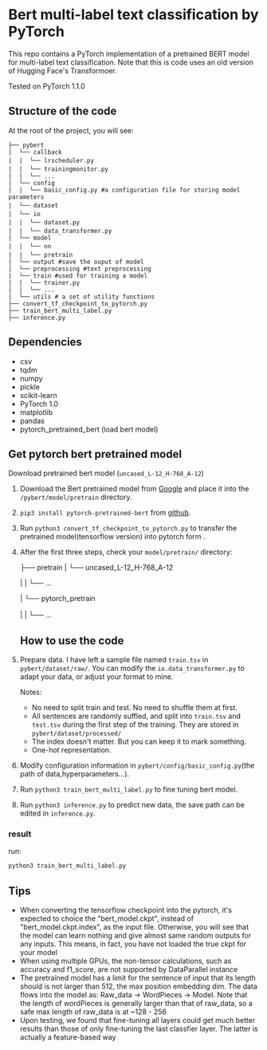 # Bert multi-label text classification by PyTorch

This repo contains a PyTorch implementation of a pretrained BERT model  for multi-label text classification.
Note that this is code uses an old version of Hugging Face's Transformoer. 

Tested on PyTorch 1.1.0


## Structure of the code

At the root of the project, you will see:

```text
├── pybert
|  └── callback
|  |  └── lrscheduler.py　　
|  |  └── trainingmonitor.py　
|  |  └── ...
|  └── config
|  |  └── basic_config.py #a configuration file for storing model parameters
|  └── dataset　　　
|  └── io　　　　
|  |  └── dataset.py　　
|  |  └── data_transformer.py　　
|  └── model
|  |  └── nn　
|  |  └── pretrain　
|  └── output #save the ouput of model
|  └── preprocessing #text preprocessing 
|  └── train #used for training a model
|  |  └── trainer.py 
|  |  └── ...
|  └── utils # a set of utility functions
├── convert_tf_checkpoint_to_pytorch.py
├── train_bert_multi_label.py
├── inference.py
```
## Dependencies

- csv
- tqdm
- numpy
- pickle
- scikit-learn
- PyTorch 1.0
- matplotlib
- pandas
- pytorch_pretrained_bert (load bert model)

## Get pytorch bert pretrained model

 Download pretrained bert model (`uncased_L-12_H-768_A-12`)

1. Download the Bert pretrained model from [Google](https://storage.googleapis.com/bert_models/2018_10_18/uncased_L-12_H-768_A-12.zip) and place it into the `/pybert/model/pretrain` directory.

2. `pip3 install pytorch-pretrained-bert` from [github](https://github.com/huggingface/pytorch-pretrained-BERT).

3. Run `python3 convert_tf_checkpoint_to_pytorch.py` to transfer the pretrained model(tensorflow version)  into pytorch form .

4. After the first three steps, check your `model/pretrain/` directory:

   ├── pretrain
   |  └── uncased_L-12_H-768_A-12

   |  |  └── ...

   |  └── pytorch_pretrain

   |  |  └── ...　

   

   ## How to use the code

5. Prepare data. I have left a sample file named `train.tsv` in `pybert/dataset/raw/`.  You can modify the `io.data_transformer.py` to adapt your data, or adjust your format to mine.

      Notes: 

   * No need to split train and test.  No need to shuffle them at first.
   * All sentences are randomly suffled, and split into `train.tsv` and `test.tsv` during the first step of the training. They are stored in `pybert/dataset/processed/`
   * The index doesn't matter. But you can keep it to mark something.
   * One-hot representation.

6. Modify configuration information in `pybert/config/basic_config.py`(the path of data,hyperparameters...).

7. Run `python3 train_bert_multi_label.py` to fine tuning bert model.

8. Run `python3 inference.py` to predict new data, the save path can be edited in `inference.py`.



### result

run:

```python
python3 train_bert_multi_label.py
```

## Tips

- When converting the tensorflow checkpoint into the pytorch, it's expected to choice the "bert_model.ckpt", instead of "bert_model.ckpt.index", as the input file. Otherwise, you will see that the model can learn nothing and give almost same random outputs for any inputs. This means, in fact, you have not loaded the true ckpt for your model
- When using multiple GPUs, the non-tensor calculations, such as accuracy and f1_score, are not supported by DataParallel instance
- The pretrained model has a limit for the sentence of input that its length should is not larger than 512, the max position embedding dim. The data flows into the model as: Raw_data -> WordPieces -> Model. Note that the length of wordPieces is generally larger than that of raw_data, so a safe max length of raw_data is at ~128 - 256 
- Upon testing, we found that fine-tuning all layers could get much better results than those of only fine-tuning the last classfier layer. The latter is actually a feature-based way 

